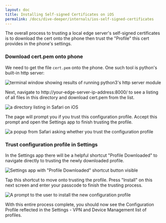 ```yaml
---
layout: doc
title: Installing Self-signed Certificates on iOS
permalink: /docs/dive-deeper/internals/ios-self-signed-certificates
---
```


The overall process to trusting a local edge server's self-signed certificates
is to download the cert onto the phone then trust the "Profile" this cert
provides in the phone's settings.

### Download cert.pem onto phone
We need to get the file `cert.pem` onto the phone. One such tool is python's built-in http server:

![terminal window showing results of running python3's http server module](./assets/python3-http-server.png)

Next, navigate to http://your-edge-server-ip-address:8000/ to see a listing of
all files in this directory and download cert.pem from the list.

![a directory listing in Safari on iOS](./assets/downloading-certpem.png)

The page will prompt you if you trust this configuration profile. Accept this prompt and open the Settings app to finish trusting the profile.

![a popup from Safari asking whether you trust the configuration profile](./assets/downloading-certpem-clicked.png)

### Trust configuration profile in Settings

In the Settings app there will be a helpful shortcut "Profile Downloaded" to
navigate directly to trusting the newly downloaded profile.

![Settings app with "Profile Downloaded" shortcut button visible](./assets/settings-with-profile-downloaded.png)

Tap this shortcut to move onto trusting the profile. Press "Install" on this
next screen and enter your passcode to finish the trusting process.

![A prompt to the user to install the new configuration profile](./assets/settings-profile-install.png)

With this entire process complete, you should now see the Configuration Profile
reflected in the Settings - VPN and Device Management list of profiles.

